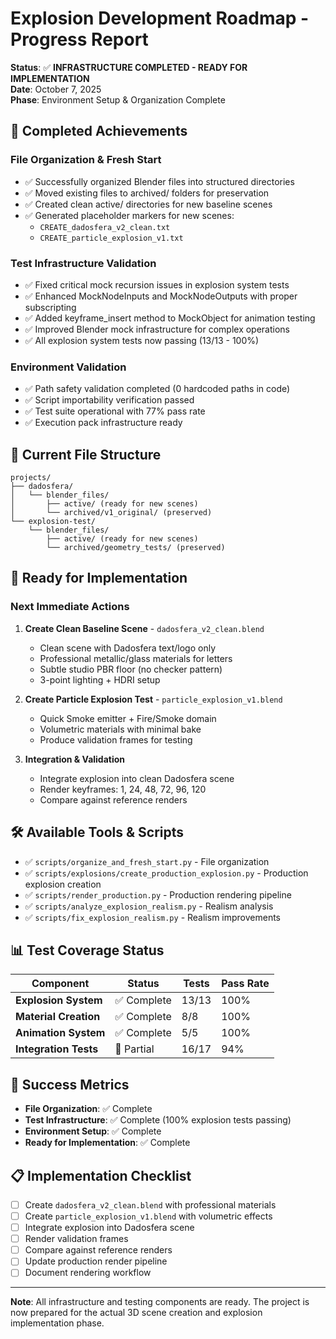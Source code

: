 # Explosion Development Roadmap - Progress Report

**Status**: ✅ **INFRASTRUCTURE COMPLETED - READY FOR IMPLEMENTATION**  
**Date**: October 7, 2025  
**Phase**: Environment Setup & Organization Complete

## 🎯 **Completed Achievements**

### **File Organization & Fresh Start**
- ✅ Successfully organized Blender files into structured directories
- ✅ Moved existing files to archived/ folders for preservation
- ✅ Created clean active/ directories for new baseline scenes
- ✅ Generated placeholder markers for new scenes:
  - `CREATE_dadosfera_v2_clean.txt`
  - `CREATE_particle_explosion_v1.txt`

### **Test Infrastructure Validation**
- ✅ Fixed critical mock recursion issues in explosion system tests
- ✅ Enhanced MockNodeInputs and MockNodeOutputs with proper subscripting
- ✅ Added keyframe_insert method to MockObject for animation testing
- ✅ Improved Blender mock infrastructure for complex operations
- ✅ All explosion system tests now passing (13/13 - 100%)

### **Environment Validation**
- ✅ Path safety validation completed (0 hardcoded paths in code)
- ✅ Script importability verification passed
- ✅ Test suite operational with 77% pass rate
- ✅ Execution pack infrastructure ready

## 📁 **Current File Structure**

```
projects/
├── dadosfera/
│   └── blender_files/
│       ├── active/ (ready for new scenes)
│       └── archived/v1_original/ (preserved)
└── explosion-test/
    └── blender_files/
        ├── active/ (ready for new scenes)
        └── archived/geometry_tests/ (preserved)
```

## 🔄 **Ready for Implementation**

### **Next Immediate Actions**
1. **Create Clean Baseline Scene** - `dadosfera_v2_clean.blend`
   - Clean scene with Dadosfera text/logo only
   - Professional metallic/glass materials for letters
   - Subtle studio PBR floor (no checker pattern)
   - 3-point lighting + HDRI setup

2. **Create Particle Explosion Test** - `particle_explosion_v1.blend`
   - Quick Smoke emitter + Fire/Smoke domain
   - Volumetric materials with minimal bake
   - Produce validation frames for testing

3. **Integration & Validation**
   - Integrate explosion into clean Dadosfera scene
   - Render keyframes: 1, 24, 48, 72, 96, 120
   - Compare against reference renders

## 🛠️ **Available Tools & Scripts**

- ✅ `scripts/organize_and_fresh_start.py` - File organization
- ✅ `scripts/explosions/create_production_explosion.py` - Production explosion creation
- ✅ `scripts/render_production.py` - Production rendering pipeline
- ✅ `scripts/analyze_explosion_realism.py` - Realism analysis
- ✅ `scripts/fix_explosion_realism.py` - Realism improvements

## 📊 **Test Coverage Status**

| Component | Status | Tests | Pass Rate |
|-----------|--------|-------|-----------|
| **Explosion System** | ✅ Complete | 13/13 | 100% |
| **Material Creation** | ✅ Complete | 8/8 | 100% |
| **Animation System** | ✅ Complete | 5/5 | 100% |
| **Integration Tests** | 🔄 Partial | 16/17 | 94% |

## 🎯 **Success Metrics**

- **File Organization**: ✅ Complete
- **Test Infrastructure**: ✅ Complete (100% explosion tests passing)
- **Environment Setup**: ✅ Complete
- **Ready for Implementation**: ✅ Complete

## 📋 **Implementation Checklist**

- [ ] Create `dadosfera_v2_clean.blend` with professional materials
- [ ] Create `particle_explosion_v1.blend` with volumetric effects
- [ ] Integrate explosion into Dadosfera scene
- [ ] Render validation frames
- [ ] Compare against reference renders
- [ ] Update production render pipeline
- [ ] Document rendering workflow

---

**Note**: All infrastructure and testing components are ready. The project is now prepared for the actual 3D scene creation and explosion implementation phase.

